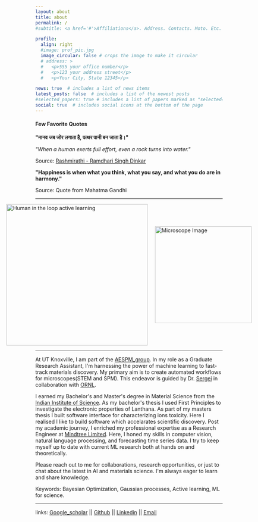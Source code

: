 ```yaml
---
layout: about
title: about
permalink: /
#subtitle: <a href='#'>Affiliations</a>. Address. Contacts. Moto. Etc.

profile:
  align: right
  #image: prof_pic.jpg
  image_circular: false # crops the image to make it circular
  # address: >
  #   <p>555 your office number</p>
  #   <p>123 your address street</p>
  #   <p>Your City, State 12345</p>

news: true  # includes a list of news items
latest_posts: false  # includes a list of the newest posts
#selected_papers: true # includes a list of papers marked as "selected={true}"
social: true  # includes social icons at the bottom of the page
---
```

<h4>Few Favorite Quotes</h4>
<p><strong>"मानव जब जोर लगाता है, पत्थर पानी बन जाता है।"</strong></p>
<p><em>"When a human exerts full effort, even a rock turns into water."</em></p>
<p>Source: <a href="http://kavitakosh.org/kk/%E0%A4%B0%E0%A4%B6%E0%A5%8D%E0%A4%AE%E0%A4%BF%E0%A4%B0%E0%A4%A5%E0%A5%80_/_%E0%A4%B0%E0%A4%BE%E0%A4%AE%E0%A4%A7%E0%A4%BE%E0%A4%B0%E0%A5%80_%E0%A4%B8%E0%A4%BF%E0%A4%82%E0%A4%B9_%22%E0%A4%A6%E0%A4%BF%E0%A4%A8%E0%A4%95%E0%A4%B0%22" target="_blank">Rashmirathi - Ramdhari Singh Dinkar</a></p>

<p><strong>"Happiness is when what you think, what you say, and what you do are in harmony."</strong></p>
<p>Source: Quote from Mahatma Gandhi</p>


---

<div style="display: flex; align-items: center; justify-content: center;">
    <!-- Image 1 -->
    <img src="{{ site.baseurl }}/assets/img/hAE_dec_2024.png" alt="Human in the loop active learning" style="width:380px; margin-right: 20px;">
    <!-- Image 2 -->
    <img src="{{ site.baseurl }}/assets/img/up_with_mic.png" alt="Microscope Image" style="width:260px;">
</div>

---

At UT Knoxville, I am part of the [AESPM_group](https://ae-spm.utk.edu/). In my role as a Graduate Research Assistant, I'm harnessing the power of machine learning to fast-track materials discovery. My primary aim is to create automated workflows for microscopes(STEM and SPM). This endeavor is guided by Dr. [Sergei](https://scholar.google.co.in/citations?user=-cuxoSQAAAAJ&hl=en) in collaboration with [ORNL](https://www.ornl.gov/).  

I earned my Bachelor's and Master's degree in Material Science from the [Indian Institute of Science](https://iisc.ac.in/). As my bachelor's thesis I  used First Principles to investigate the electronic properties of Lanthana. As part of my masters thesis I built software interface for characterizing ions toxicity. Here I realised I like to build software which accelarates scientific discovery. Post my academic journey, I enriched my professional expertise as a Research Engineer at [Mindtree Limited](https://www.ltimindtree.com/). Here, I honed my skills in computer vision, natural language processing, and forecasting time series data. I try to keep myself up to date with current ML research both at hands on and theoretically.

Please reach out to me for collaborations, research opportunities, or just to chat about the latest in AI and materials science. I'm always eager to learn and share knowledge. 

Keywords: Bayesian Optimization, Gaussian processes, Active learning, ML for science.


---




links:
[Google_scholar](https://scholar.google.com/citations?user=BqhnGGAAAAAJ&hl=en) ||
[Github](https://github.com/utkarshp1161) ||
[Linkedin](https://www.linkedin.com/in/utkarsh-pratiush-376ab6171/) ||
[Email](mailto:upratius@vols.edu.utk)

<!-- Write your biography here. Tell the world about yourself. Link to your favorite [subreddit](http://reddit.com). You can put a picture in, too. The code is already in, just name your picture `prof_pic.jpg` and put it in the `img/` folder.

Put your address / P.O. box / other info right below your picture. You can also disable any these elements by editing `profile` property of the YAML header of your `_pages/about.md`. Edit `_bibliography/papers.bib` and Jekyll will render your [publications page](/UtkarshsAIInScience.github.io/publications/) automatically.

Link to your social media connections, too. This theme is set up to use [Font Awesome icons](http://fortawesome.github.io/Font-Awesome/) and [Academicons](https://jpswalsh.github.io/academicons/), like the ones below. Add your Facebook, Twitter, LinkedIn, Google Scholar, or just disable all of them. -->
